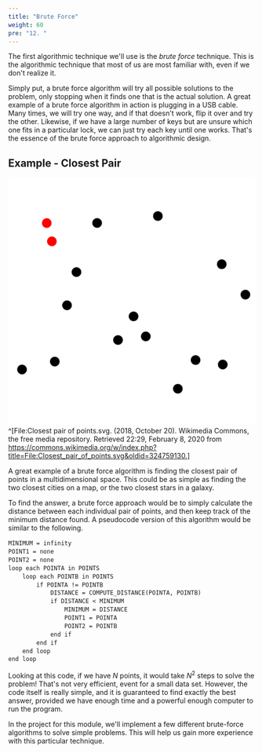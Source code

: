```yaml
---
title: "Brute Force"
weight: 60
pre: "12. "
---
```

The first algorithmic technique we'll use is the _brute force_ technique. This is the algorithmic technique that most of us are most familiar with, even if we don't realize it. 

Simply put, a brute force algorithm will try all possible solutions to the problem, only stopping when it finds one that is the actual solution. A great example of a brute force algorithm in action is plugging in a USB cable. Many times, we will try one way, and if that doesn't work, flip it over and try the other. Likewise, if we have a large number of keys but are unsure which one fits in a particular lock, we can just try each key until one works. That's the essence of the brute force approach to algorithmic design.

## Example - Closest Pair

![Closest Pair of Points](../../images/4/4.13.pair.png)^[File:Closest pair of points.svg. (2018, October 20). Wikimedia Commons, the free media repository. Retrieved 22:29, February 8, 2020 from https://commons.wikimedia.org/w/index.php?title=File:Closest_pair_of_points.svg&oldid=324759130.]

A great example of a brute force algorithm is finding the closest pair of points in a multidimensional space. This could be as simple as finding the two closest cities on a map, or the two closest stars in a galaxy.

To find the answer, a brute force approach would be to simply calculate the distance between each individual pair of points, and then keep track of the minimum distance found. A pseudocode version of this algorithm would be similar to the following.

```tex
MINIMUM = infinity
POINT1 = none
POINT2 = none
loop each POINTA in POINTS
    loop each POINTB in POINTS
        if POINTA != POINTB
            DISTANCE = COMPUTE_DISTANCE(POINTA, POINTB)
            if DISTANCE < MINIMUM
                MINIMUM = DISTANCE
                POINT1 = POINTA
                POINT2 = POINTB
            end if
        end if
    end loop
end loop
```

Looking at this code, if we have $N$ points, it would take $N^2$ steps to solve the problem! That's not very efficient, event for a small data set. However, the code itself is really simple, and it is guaranteed to find exactly the best answer, provided we have enough time and a powerful enough computer to run the program.

In the project for this module, we'll implement a few different brute-force algorithms to solve simple problems. This will help us gain more experience with this particular technique. 
